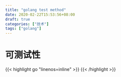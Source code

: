 ```yaml
---
title: "golang test method"
date: 2020-02-22T15:53:56+08:00
draft: true
categories: ["技术"]
tags: ["golang"]
---
```

<!--more-->
# 可测试性
{{< highlight go "linenos=inline" >}}
{{< /highlight >}}

